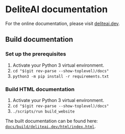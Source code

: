 # DeliteAI documentation

For the online documentation, please visit [deliteai.dev](https://deliteai.dev/).

## Build documentation

### Set up the prerequisites

1. Activate your Python 3 virtual environment.
2. `cd "$(git rev-parse --show-toplevel)/docs"`
3. `python3 -m pip install -r requirements.txt`

### Build HTML documentation

1. Activate your Python 3 virtual environment.
2. `cd "$(git rev-parse --show-toplevel)/docs"`
3. `./scripts/run build_website`

The built documentation can be found here: [`docs/build/deliteai.dev/html/index.html`](./build/deliteai.dev/html/index.html).
